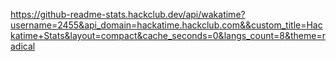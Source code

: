 https://github-readme-stats.hackclub.dev/api/wakatime?username=2455&api_domain=hackatime.hackclub.com&&custom_title=Hackatime+Stats&layout=compact&cache_seconds=0&langs_count=8&theme=radical